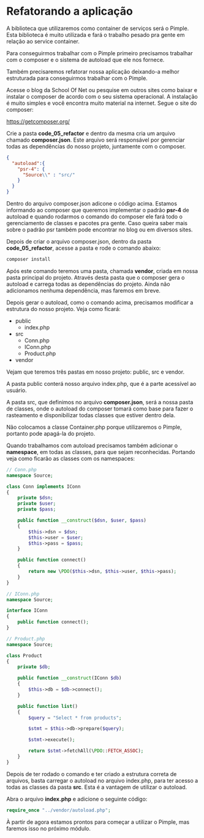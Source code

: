 # Refatorando a aplicação

A biblioteca que utilizaremos como container de serviços será o Pimple. Esta biblioteca é muito utilizada e fará o trabalho pesado pra gente em relação ao service container.

Para conseguirmos trabalhar com o Pimple primeiro precisamos trabalhar com o composer e o sistema de autoload que ele nos fornece.

Também precisaremos refatorar nossa aplicação deixando-a melhor estruturada para conseguirmos trabalhar com o Pimple.

Acesse o blog da School Of Net ou pesquise em outros sites como baixar e instalar o composer de acordo com o seu sistema operacional. A instalação é muito simples e você encontra muito material na internet. Segue o site do composer:

<https://getcomposer.org/>

Crie a pasta **code_05_refactor** e dentro da mesma cria um arquivo chamado **composer.json**. Este arquivo será responsável por gerenciar todas as dependências do nosso projeto, juntamente com o composer.

```json
{
  "autoload":{
    "psr-4": {
      "Source\\" : "src/"
    }
  }
}
```

Dentro do arquivo composer.json adicone o código acima. Estamos informando ao composer que queremos implementar o padrão **psr-4** de autoload e quando rodarmos o comando do composer ele fará todo o gerenciamento de classes e pacotes pra gente. Caso queira saber mais sobre o padrão psr também pode encontrar no blog ou em diversos sites.

Depois de criar o arquivo composer.json, dentro da pasta **code_05_refactor**, acesse a pasta e rode o comando abaixo:

```sh
composer install
```

Após este comando teremos uma pasta, chamada **vendor**, criada em nossa pasta principal do projeto. Através desta pasta que o composer gera o autoload e carrega todas as dependências do projeto. Ainda não adicionamos nenhuma dependência, mas faremos em breve.

Depois gerar o autoload, como o comando acima, precisamos modificar a estrutura do nosso projeto. Veja como ficará:

* public
    * index.php
* src
    * Conn.php
    * IConn.php
    * Product.php
* vendor

Vejam que teremos três pastas em nosso projeto: public, src e vendor.

A pasta public conterá nosso arquivo index.php, que é a parte acessível ao usuário.

A pasta src, que definimos no arquivo **composer.json**, será a nossa pasta de classes, onde o autoload do composer tomará como base para fazer o rasteamento e disponibilizar todas classes que estiver dentro dela.

Não colocamos a classe Container.php porque utilizaremos o Pimple, portanto pode apagá-la do projeto.

Quando trabalhamos com autoload precisamos também adicionar o **namespace**, em todas as classes, para que sejam reconhecidas. Portando veja como ficarão as classes com os namespaces:

```php
// Conn.php
namespace Source;

class Conn implements IConn
{
    private $dsn;
    private $user;
    private $pass;

    public function __construct($dsn, $user, $pass)
    {
        $this->dsn = $dsn;
        $this->user = $user;
        $this->pass = $pass;
    }

    public function connect()
    {
        return new \PDO($this->dsn, $this->user, $this->pass);
    }
}

// IConn.php
namespace Source;

interface IConn
{
    public function connect();
}

// Product.php
namespace Source;

class Product
{
    private $db;

    public function __construct(IConn $db)
    {
        $this->db = $db->connect();
    }

    public function list()
    {
        $query = "Select * from products";

        $stmt = $this->db->prepare($query);

        $stmt->execute();

        return $stmt->fetchAll(\PDO::FETCH_ASSOC);
    }
}
```

Depois de ter rodado o comando e ter criado a estrutura correta de arquivos, basta carregar o autoload no arquivo index.php, para ter acesso a todas as classes da pasta **src**. Esta é a vantagem de utilizar o autoload.

Abra o arquivo **index.php** e adicione o seguinte código:

```php
require_once "../vendor/autoload.php";
```

À partir de agora estamos prontos para começar a utilizar o Pimple, mas faremos isso no próximo módulo.